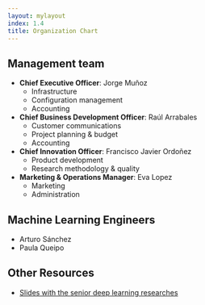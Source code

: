 ```yaml
---
layout: mylayout
index: 1.4
title: Organization Chart
---
```


## Management team

* __Chief Executive Officer__: Jorge Muñoz
	* Infrastructure
	* Configuration management
	* Accounting
* __Chief Business Development Officer__: Raúl Arrabales
	* Customer communications
	* Project planning & budget
	* Accounting
* __Chief Innovation Officer__: Francisco Javier Ordoñez
	* Product development
	* Research methodology & quality
* __Marketing & Operations Manager__: Eva Lopez
	* Marketing
	* Administration

## Machine Learning Engineers

* Arturo Sánchez
* Paula Queipo

## Other Resources

* [Slides with the senior deep learning researches](https://docs.google.com/presentation/d/1JB8tzKKdeHBhdYPFMoxZXxoXirlTvhBW-mrJ4Gl33RU)
